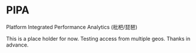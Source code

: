 # PIPA
Platform Integrated Performance Analytics (枇杷/琵琶)

This is a place holder for now. Testing access from multiple geos. Thanks in advance.